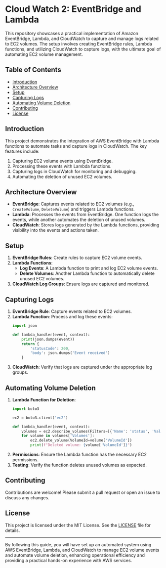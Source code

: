 # Cloud Watch 2: EventBridge and Lambda

This repository showcases a practical implementation of Amazon EventBridge, Lambda, and CloudWatch to capture and manage logs related to EC2 volumes. The setup involves creating EventBridge rules, Lambda functions, and utilizing CloudWatch to capture logs, with the ultimate goal of automating EC2 volume management.

## Table of Contents
- [Introduction](#introduction)
- [Architecture Overview](#architecture-overview)
- [Setup](#setup)
- [Capturing Logs](#capturing-logs)
- [Automating Volume Deletion](#automating-volume-deletion)
- [Contributing](#contributing)
- [License](#license)

## Introduction
This project demonstrates the integration of AWS EventBridge with Lambda functions to automate tasks and capture logs in CloudWatch. The key features include:
1. Capturing EC2 volume events using EventBridge.
2. Processing these events with Lambda functions.
3. Capturing logs in CloudWatch for monitoring and debugging.
4. Automating the deletion of unused EC2 volumes.

## Architecture Overview
- **EventBridge**: Captures events related to EC2 volumes (e.g., `CreateVolume`, `DeleteVolume`) and triggers Lambda functions.
- **Lambda**: Processes the events from EventBridge. One function logs the events, while another automates the deletion of unused volumes.
- **CloudWatch**: Stores logs generated by the Lambda functions, providing visibility into the events and actions taken.

## Setup
1. **EventBridge Rules**: Create rules to capture EC2 volume events.
2. **Lambda Functions**: 
   - **Log Events**: A Lambda function to print and log EC2 volume events.
   - **Delete Volumes**: Another Lambda function to automatically delete unused EC2 volumes.
3. **CloudWatch Log Groups**: Ensure logs are captured and monitored.

## Capturing Logs
1. **EventBridge Rule**: Capture events related to EC2 volumes.
2. **Lambda Function**: Process and log these events:
   ```python
   import json

   def lambda_handler(event, context):
       print(json.dumps(event))
       return {
           'statusCode': 200,
           'body': json.dumps('Event received')
       }
   ```
3. **CloudWatch**: Verify that logs are captured under the appropriate log groups.

## Automating Volume Deletion
1. **Lambda Function for Deletion**:
   ```python
   import boto3

   ec2 = boto3.client('ec2')

   def lambda_handler(event, context):
       volumes = ec2.describe_volumes(Filters=[{'Name': 'status', 'Values': ['available']}])
       for volume in volumes['Volumes']:
           ec2.delete_volume(VolumeId=volume['VolumeId'])
           print(f"Deleted volume: {volume['VolumeId']}")
   ```
2. **Permissions**: Ensure the Lambda function has the necessary EC2 permissions.
3. **Testing**: Verify the function deletes unused volumes as expected.

## Contributing
Contributions are welcome! Please submit a pull request or open an issue to discuss any changes.

## License
This project is licensed under the MIT License. See the [LICENSE](LICENSE) file for details.

---

By following this guide, you will have set up an automated system using AWS EventBridge, Lambda, and CloudWatch to manage EC2 volume events and automate volume deletion, enhancing operational efficiency and providing a practical hands-on experience with AWS services.
